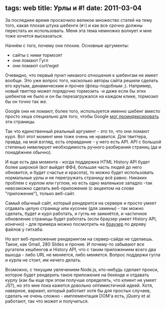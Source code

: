 tags: web
title:  Урлы и #!
date: 2011-03-04
----

За последнее время проскочило великое множество статей на тему того,
какая плохая штука шебенги (`#!`) и как все срочно должны перестать их
использовать. Меня эта тема немножко волнует и мне тоже хочется
высказаться.

Начнëм с того, почему они плохие. Основные аргументы:

-   сайты с ними тормозят
-   они ломают Гугл
-   они ломают curl/wget

Очевидно, что первый пункт никакого отношения к шебенгам не имеет
вообще. Это уже вопрос того, насколько авторы сайта решили сделать его
крутым, динамическим и прочее (флеш-подобным ;). Например, новый твиттер
может порядочно тормозить -и даже если бы этих шебенгов не было и он бы
перезагружался на каждом клике, тормозил бы он точно так же.

Google они не ломают, более того, используется именно шебенг вместо
просто хеша специально для того, чтобы Google [мог
проиндексировать](http://code.google.com/web/ajaxcrawling/) эти
страницы.

Так что единственный реальный аргумент - это то, что они ломают курл.
Вот этот момент мне тоже очень не нравится. Для твиттера, правда, на мой
взгляд, есть оправдание - у него есть API. API с большой степенью
нивелирует необходимость ручного разбирания страниц (да и понадëжнее
обычно).

И еще есть два момента - когда поддержка HTML History API будет более
широкой (вот выйдет ФФ4, большая часть людей до него обновится, и будет
счастье и красота), то можно будет использовать нормальные урлы и не
перегружать страницу всë равно. Никаких проблем с курлом или гуглом, но
есть одно маленькое западло -так невозможно сделать веб-приложение (с
акцентом на слове "приложение"), только веб-сайт.

Самый обычный сайт, который рендерится на сервере и просто умеет
отдавать целую страницу или кусочек (для замены) - так можно сделать,
будет и курл работать, и гугль не заикнëтся, и частичное обновление
страницы будет работать (если браузер умеет History API, конечно) - для
примера можно посмотреть на
[браузер](https://github.com/blog/760-the-tree-slider) по дереву файлов
у гитхаба.

Но вот веб-приложение рендерингом на сервер-сайде не сделаешь. Такое,
как Gmail, 280 Slides и прочие. И почему-то забывают все ругатели
хешбенгов и History API, что с таким приложением всего два выхода - либо
URL не меняется, либо меняется. Вопрос поддержи гугла и курла не стоит,
им нечего делать.

Возможно, с текущим увлечением Node.js, кто-нибудь сделает прокси,
которое будет рендерить такое приложение на бекенде и отдавать курлу
(как бы еще при этом получше определять, что клиент не умеет JS?), но
это мне пока кажется довольно оптимистичной идеей. Хотя, наверное,
вариант, который работает хотя бы для простых случаев, сделать не очень
сложно - имплементация DOM'а есть, jQuery et al работают, так что может
и получиться.
